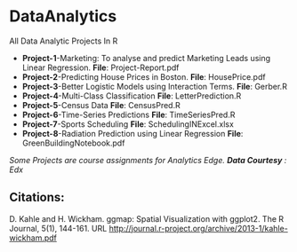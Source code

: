 # DataAnalytics
All Data Analytic Projects In R

<ul>
  <li><b>Project-1</b>-Marketing: To analyse and predict Marketing Leads using Linear Regression. <b>File</b>: Project-Report.pdf</li>

  <li><b>Project-2</b>-Predicting House Prices in Boston. <b>File</b>: HousePrice.pdf</li>

  <li><b>Project-3</b>-Better Logistic Models using Interaction Terms. <b>File</b>: Gerber.R</li> 
  
   <li><b>Project-4</b>-Multi-Class Classification <b>File</b>: LetterPrediction.R</li> 
     
   <li><b>Project-5</b>-Census Data <b>File</b>: CensusPred.R</li> 
   
   <li><b>Project-6</b>-Time-Series Predictions <b>File</b>: TimeSeriesPred.R</li> 
   
   <li><b>Project-7</b>-Sports Scheduling <b>File</b>: SchedulingINExcel.xlsx</li>
   
   <li><b>Project-8</b>-Radiation Prediction using Linear Regression <b>File</b>: GreenBuildingNotebook.pdf</li>
</ul>

<i> Some Projects are course assignments for Analytics Edge. <b>Data Courtesy</b> : Edx </i>
## Citations:
D. Kahle and H. Wickham. ggmap: Spatial Visualization with ggplot2. The R Journal, 5(1), 144-161. URL http://journal.r-project.org/archive/2013-1/kahle-wickham.pdf

